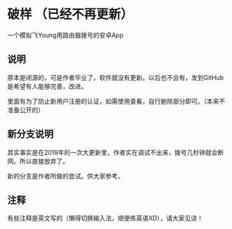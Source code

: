 # 破样 （已经不再更新）

一个模拟飞Young用路由器拨号的安卓App

## 说明

原本是闭源的，可是作者毕业了，软件就没有更新。以后也不会有，发到GitHub是希望有人能够完善，改进。

里面有为了防止新用户注册的认证，如需使用查看，自行删除部分即可。（本来不准备公开的）

## 新分支说明

其实事实是在2019年的一次大更新里，作者实在调试不出来，拨号几秒钟就会断网。所以直接放弃了。

新的分支是作者所做的尝试。供大家参考。

## 注释

有些注释是英文写的（懒得切换输入法，顺便练英语XD），请大家见谅！
